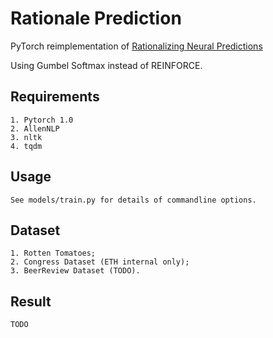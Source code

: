 # Rationale Prediction

PyTorch reimplementation of [Rationalizing Neural Predictions](https://people.csail.mit.edu/taolei/papers/emnlp16_rationale.pdf)

Using Gumbel Softmax instead of REINFORCE.

## Requirements
    1. Pytorch 1.0
    2. AllenNLP
    3. nltk
    4. tqdm

## Usage
    See models/train.py for details of commandline options.

## Dataset
    1. Rotten Tomatoes;
    2. Congress Dataset (ETH internal only);
    3. BeerReview Dataset (TODO).

## Result
    TODO